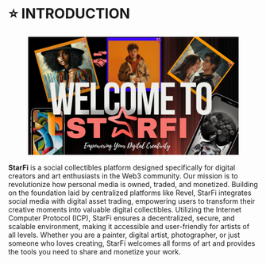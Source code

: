 # ⭐ INTRODUCTION

<figure><img src=".gitbook/assets/WELCOME STARFI.png" alt=""><figcaption></figcaption></figure>

**StarFi** is a social collectibles platform designed specifically for digital creators and art enthusiasts in the Web3 community. Our mission is to revolutionize how personal media is owned, traded, and monetized. Building on the foundation laid by centralized platforms like Revel, StarFi integrates social media with digital asset trading, empowering users to transform their creative moments into valuable digital collectibles. Utilizing the Internet Computer Protocol (ICP), StarFi ensures a decentralized, secure, and scalable environment, making it accessible and user-friendly for artists of all levels. Whether you are a painter, digital artist, photographer, or just someone who loves creating, StarFi welcomes all forms of art and provides the tools you need to share and monetize your work.
